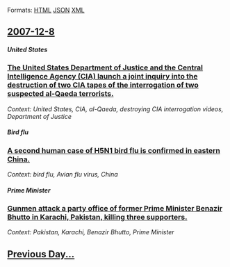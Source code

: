 
Formats: [HTML](2007/12/8/index.html)  [JSON](2007/12/8/index.json)  [XML](2007/12/8/index.xml)  

## [2007-12-8](/news/2007/12/8/index.md)

##### United States
### [ The United States Department of Justice and the Central Intelligence Agency (CIA) launch a joint inquiry into the destruction of two CIA tapes of the interrogation of two suspected al-Qaeda terrorists. ](/news/2007/12/8/the-united-states-department-of-justice-and-the-central-intelligence-agency-cia-launch-a-joint-inquiry-into-the-destruction-of-two-cia-ta.md)
_Context: United States, CIA, al-Qaeda, destroying CIA interrogation videos, Department of Justice_

##### Bird flu
### [ A second human case of H5N1 bird flu is confirmed in eastern China. ](/news/2007/12/8/a-second-human-case-of-h5n1-bird-flu-is-confirmed-in-eastern-china.md)
_Context: bird flu, Avian flu virus, China_

##### Prime Minister
### [ Gunmen attack a party office of former Prime Minister Benazir Bhutto in Karachi, Pakistan, killing three supporters. ](/news/2007/12/8/gunmen-attack-a-party-office-of-former-prime-minister-benazir-bhutto-in-karachi-pakistan-killing-three-supporters.md)
_Context: Pakistan, Karachi, Benazir Bhutto, Prime Minister_

## [Previous Day...](/news/2007/12/7/index.md)

